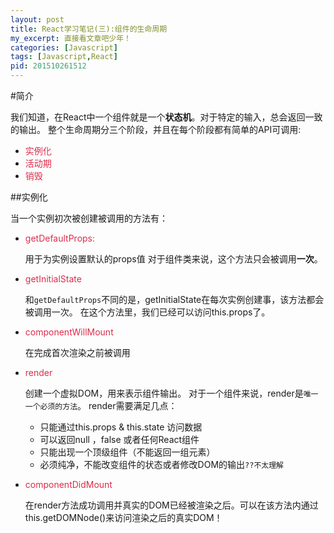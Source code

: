 ```yaml
---
layout: post
title: React学习笔记(三):组件的生命周期
my_excerpt: 直接看文章吧少年！
categories: [Javascript]
tags: [Javascript,React]
pid: 201510261512
---
```


#简介

我们知道，在React中一个组件就是一个**状态机**。对于特定的输入，总会返回一致的输出。
整个生命周期分三个阶段，并且在每个阶段都有简单的API可调用:

- <span style="color:#dd2c4c">实例化</span> 
- <span style="color:#dd2c4c">活动期</span>
- <span style="color:#dd2c4c">销毁</span>

##实例化

当一个实例初次被创建被调用的方法有：

-  <span style="color:#dd2c4c">getDefaultProps:</span>

	用于为实例设置默认的props值
	对于组件类来说，这个方法只会被调用**一次**。

- <span style="color:#dd2c4c">getInitialState</span>
	
	和`getDefaultProps`不同的是，getInitialState在每次实例创建事，该方法都会被调用一次。
	在这个方法里，我们已经可以访问this.props了。

- <span style="color:#dd2c4c">componentWillMount</span>

	在完成首次渲染之前被调用

- <span style="color:#dd2c4c">render</span>

	创建一个虚拟DOM，用来表示组件输出。
	对于一个组件来说，render是`唯一一个必须的方法`。
	render需要满足几点：
	- 只能通过this.props & this.state 访问数据 
	- 可以返回null ，false 或者任何React组件
	- 只能出现一个顶级组件（不能返回一组元素）
	- 必须纯净，不能改变组件的状态或者修改DOM的输出`??不太理解`

- <span style="color:#dd2c4c">componentDidMount</span>
	
	在render方法成功调用并真实的DOM已经被渲染之后。可以在该方法内通过this.getDOMNode()来访问渲染之后的真实DOM！
	